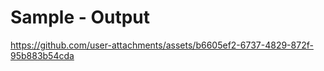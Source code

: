  # Sample - Output


https://github.com/user-attachments/assets/b6605ef2-6737-4829-872f-95b883b54cda

